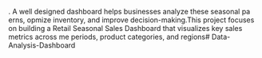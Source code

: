 . A well
designed dashboard helps businesses analyze these seasonal pa erns, opmize inventory, and improve
 decision-making.This project focuses on building a Retail Seasonal Sales Dashboard that visualizes key
 sales metrics across me periods, product categories, and regions# Data-Analysis-Dashboard
